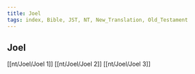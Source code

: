 ```yaml
---
title: Joel
tags: index, Bible, JST, NT, New_Translation, Old_Testament
---
```


## Joel

[[nt/Joel/Joel 1]]
[[nt/Joel/Joel 2]]
[[nt/Joel/Joel 3]]
